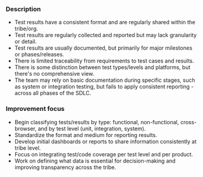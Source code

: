 ### Description

-   Test results have a consistent format and are regularly shared within the tribe/org.
-   Test results are regularly collected and reported but may lack granularity or detail.
-   Test results are usually documented, but primarily for major milestones or phases/releases.
-   There is limited traceability from requirements to test cases and results.
-   There is some distinction between test types/levels and platforms, but there's no comprehensive view.
-   The team may rely on basic documentation during specific stages, such as system or integration testing, but fails to apply consistent reporting - across all phases of the SDLC.

### Improvement focus

-   Begin classifying tests/results by type: functional, non-functional, cross-browser, and by test level (unit, integration, system).
-   Standardize the format and medium for reporting results.
-   Develop initial dashboards or reports to share information consistently at tribe level.
-   Focus on integrating test/code coverage per test level and per product.
-   Work on defining what data is essential for decision-making and improving transparency across the tribe.
